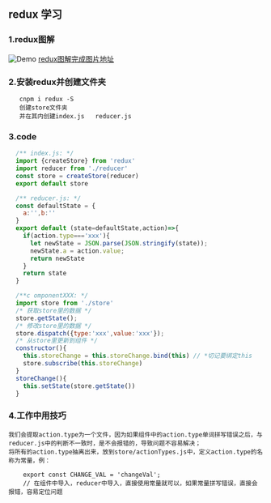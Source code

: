 ## redux 学习
### 1.redux图解
  ![Demo](https://jspang.com/images/redux_flow.png)
  [redux图解完成图片地址](https://jspang.com/images/redux_flow.png)

### 2.安装redux并创建文件夹

```
   cnpm i redux -S
   创建store文件夹
   并在其内创建index.js   reducer.js
```
### 3.code
```js
  /** index.js: */
  import {createStore} from 'redux'
  import reducer from './reducer'
  const store = createStore(reducer)
  export default store

  /** reducer.js: */
  const defaultState = {
    a:'',b:''
  }
  export default (state=defaultState,action)=>{
    if(action.type==='xxx'){
      let newState = JSON.parse(JSON.stringify(state));
      newState.a = action.value;
      return newState
    }
    return state
  }

  /**c omponentXXX: */
  import store from './store'
  /* 获取store里的数据 */
  store.getState();
  /* 修改store里的数据 */
  store.dispatch({type:'xxx',value:'xxx'});
  /* 从store里更新到组件 */
  constructor(){
    this.storeChange = this.storeChange.bind(this) // *切记要绑定this
    store.subscribe(this.storeChange)
  }
  storeChange(){
    this.setState(store.getState())
  }
```
### 4.工作中用技巧
    我们会提取action.type为一个文件，因为如果组件中的action.type单词拼写错误之后，与reducer.js中的判断不一致时，是不会报错的，导致问题不容易解决；
    将所有的action.type抽离出来，放到store/actionTypes.js中，定义action.type的名称为常量，例：
```
    export const CHANGE_VAL = 'changeVal';
    // 在组件中导入，reducer中导入，直接使用常量就可以，如果常量拼写错误，直接会报错，容易定位问题
```

